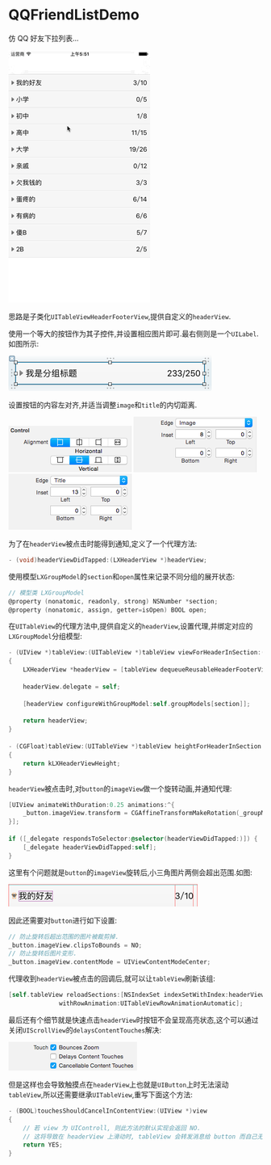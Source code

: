 # QQFriendListDemo

仿 QQ 好友下拉列表...

![](Screenshot/screenshot.gif)

思路是子类化`UITableViewHeaderFooterView`,提供自定义的`headerView`.

使用一个等大的按钮作为其子控件,并设置相应图片即可.最右侧则是一个`UILabel`.如图所示:

![](Screenshot/headerView.png)

设置按钮的内容左对齐,并适当调整`image`和`title`的内切距离.

![](Screenshot/buttonAlignment.png)
![](Screenshot/imageInset.png)
![](Screenshot/titleInset.png)

为了在`headerView`被点击时能得到通知,定义了一个代理方法:

```objective-c
- (void)headerViewDidTapped:(LXHeaderView *)headerView;
```

使用模型`LXGroupModel`的`section`和`open`属性来记录不同分组的展开状态:

```objective-c
// 模型类 LXGroupModel
@property (nonatomic, readonly, strong) NSNumber *section;
@property (nonatomic, assign, getter=isOpen) BOOL open;
```

在`UITableView`的代理方法中,提供自定义的`headerView`,设置代理,并绑定对应的`LXGroupModel`分组模型:

```objective-c
- (UIView *)tableView:(UITableView *)tableView viewForHeaderInSection:(NSInteger)section
{
    LXHeaderView *headerView = [tableView dequeueReusableHeaderFooterViewWithIdentifier:kLXHeaderViewIdentifier];

    headerView.delegate = self;
    
    [headerView configureWithGroupModel:self.groupModels[section]];

    return headerView;
}

- (CGFloat)tableView:(UITableView *)tableView heightForHeaderInSection:(NSInteger)section
{
    return kLXHeaderViewHeight;
}
```

`headerView`被点击时,对`button`的`imageView`做一个旋转动画,并通知代理:

```objective-c
[UIView animateWithDuration:0.25 animations:^{
    _button.imageView.transform = CGAffineTransformMakeRotation(_groupModel.isOpen ? M_PI_2 : 0);
}];

if ([_delegate respondsToSelector:@selector(headerViewDidTapped:)]) {
    [_delegate headerViewDidTapped:self];
}
```

这里有个问题就是`button`的`imageView`旋转后,小三角图片两侧会超出范围.如图:

![](Screenshot/buttonImageView.png)

因此还需要对`button`进行如下设置:

```objective-c
// 防止旋转后超出范围的图片被裁剪掉.
_button.imageView.clipsToBounds = NO;
// 防止旋转后图片变形.
_button.imageView.contentMode = UIViewContentModeCenter;
```

代理收到`headerView`被点击的回调后,就可以让`tableView`刷新该组:

```objective-c
[self.tableView reloadSections:[NSIndexSet indexSetWithIndex:headerView.groupModel.section.integerValue]
              withRowAnimation:UITableViewRowAnimationAutomatic];
```

最后还有个细节就是快速点击`headerView`时按钮不会呈现高亮状态,这个可以通过关闭`UIScrollView`的`delaysContentTouches`解决:

![](Screenshot/delayTouch.png)

但是这样也会导致触摸点在`headerView`上也就是`UIButton`上时无法滚动`tableView`,所以还需要继承`UITableView`,重写下面这个方法:

```objective-c
- (BOOL)touchesShouldCancelInContentView:(UIView *)view
{
    // 若 view 为 UIControll, 则此方法的默认实现会返回 NO.
    // 这将导致在 headerView 上滑动时, tableView 会转发消息给 button 而自己无法滑动.
    return YES;
}
```
